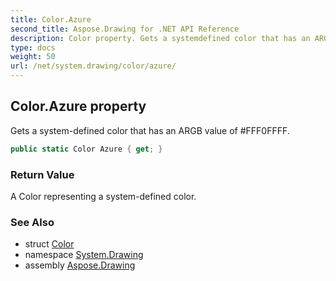 ```yaml
---
title: Color.Azure
second_title: Aspose.Drawing for .NET API Reference
description: Color property. Gets a systemdefined color that has an ARGB value of FFF0FFFF
type: docs
weight: 50
url: /net/system.drawing/color/azure/
---
```

## Color.Azure property

Gets a system-defined color that has an ARGB value of #FFF0FFFF.

```csharp
public static Color Azure { get; }
```

### Return Value

A Color representing a system-defined color.

### See Also

* struct [Color](../)
* namespace [System.Drawing](../../color/)
* assembly [Aspose.Drawing](../../../)


